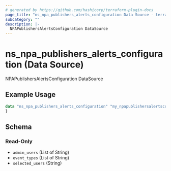 ```yaml
---
# generated by https://github.com/hashicorp/terraform-plugin-docs
page_title: "ns_npa_publishers_alerts_configuration Data Source - terraform-provider-ns"
subcategory: ""
description: |-
  NPAPublishersAlertsConfiguration DataSource
---
```


# ns_npa_publishers_alerts_configuration (Data Source)

NPAPublishersAlertsConfiguration DataSource

## Example Usage

```terraform
data "ns_npa_publishers_alerts_configuration" "my_npapublishersalertsconfiguration" {
}
```

<!-- schema generated by tfplugindocs -->
## Schema

### Read-Only

- `admin_users` (List of String)
- `event_types` (List of String)
- `selected_users` (String)


